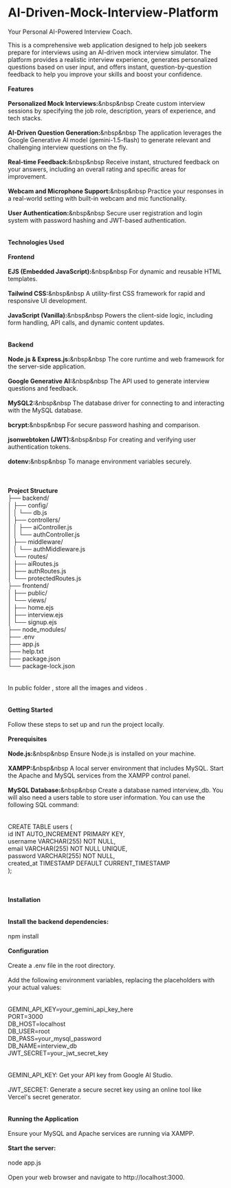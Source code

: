 # AI-Driven-Mock-Interview-Platform
Your Personal AI-Powered Interview Coach.


This is a comprehensive web application designed to help job seekers prepare for interviews using an AI-driven mock interview simulator. The platform provides a realistic interview experience, generates personalized questions based on user input, and offers instant, question-by-question feedback to help you improve your skills and boost your confidence.
<br>
<br>
**Features**
<br>
<br>
**Personalized Mock Interviews:**&nbsp&nbsp Create custom interview sessions by specifying the job role, description, years of experience, and tech stacks.
<br>
<br>
**AI-Driven Question Generation:**&nbsp&nbsp The application leverages the Google Generative AI model (gemini-1.5-flash) to generate relevant and challenging interview questions on the fly.
<br>
<br>
**Real-time Feedback:**&nbsp&nbsp Receive instant, structured feedback on your answers, including an overall rating and specific areas for improvement.
<br>
<br>
**Webcam and Microphone Support:**&nbsp&nbsp Practice your responses in a real-world setting with built-in webcam and mic functionality.
<br>
<br>
**User Authentication:**&nbsp&nbsp Secure user registration and login system with password hashing and JWT-based authentication.
<br>
<br>
<br>
**Technologies Used**
<br>
<br>
**Frontend**
<br>
<br>
**EJS (Embedded JavaScript):**&nbsp&nbsp For dynamic and reusable HTML templates.
<br>
<br>
**Tailwind CSS:**&nbsp&nbsp A utility-first CSS framework for rapid and responsive UI development.
<br>
<br>
**JavaScript (Vanilla):**&nbsp&nbsp Powers the client-side logic, including form handling, API calls, and dynamic content updates.
<br>
<br>
<br>
**Backend**
<br>
<br>
**Node.js & Express.js:**&nbsp&nbsp The core runtime and web framework for the server-side application.
<br>
<br>
**Google Generative AI:**&nbsp&nbsp The API used to generate interview questions and feedback.
<br>
<br>
**MySQL2:**&nbsp&nbsp The database driver for connecting to and interacting with the MySQL database.
<br>
<br>
**bcrypt:**&nbsp&nbsp For secure password hashing and comparison.
<br>
<br>
**jsonwebtoken (JWT):**&nbsp&nbsp For creating and verifying user authentication tokens.
<br>
<br>
**dotenv:**&nbsp&nbsp To manage environment variables securely.
<br>
<br>
<br>
<br>
**Project Structure**<br>
├── backend/<br>
│   ├── config/<br>
│   │   └── db.js<br>
│   ├── controllers/<br>
│   │   ├── aiController.js<br>
│   │   └── authController.js<br>
│   ├── middleware/<br>
│   │   └── authMiddleware.js<br>
│   └── routes/<br>
│       ├── aiRoutes.js<br>
│       ├── authRoutes.js<br>
│       └── protectedRoutes.js<br>
├── frontend/<br>
│   ├── public/<br>
│   └── views/<br>
│       ├── home.ejs<br>
│       ├── interview.ejs<br>
│       └── signup.ejs<br>
├── node_modules/<br>
├── .env<br>
├── app.js<br>
├── help.txt<br>
├── package.json<br>
└── package-lock.json<br>
<br>
<br>
In public folder , store all the images and videos . 
<br>
<br>
<br>
**Getting Started**
<br>
<br>
Follow these steps to set up and run the project locally.
<br>
<br>
**Prerequisites**
<br>
<br>
**Node.js:**&nbsp&nbsp Ensure Node.js is installed on your machine.
<br>
<br>
**XAMPP:**&nbsp&nbsp A local server environment that includes MySQL. Start the Apache and MySQL services from the XAMPP control panel.
<br>
<br>
**MySQL Database:**&nbsp&nbsp Create a database named interview_db. You will also need a users table to store user information. You can use the following SQL command:
<br>
<br>
<br>
CREATE TABLE users (<br>
  id INT AUTO_INCREMENT PRIMARY KEY,<br>
  username VARCHAR(255) NOT NULL,<br>
  email VARCHAR(255) NOT NULL UNIQUE,<br>
  password VARCHAR(255) NOT NULL,<br>
  created_at TIMESTAMP DEFAULT CURRENT_TIMESTAMP<br>
);<br>
<br>
<br>
<br>
**Installation**<br>
<br>
<br>
**Install the backend dependencies:**
<br>
<br>
npm install
<br>
<br>
**Configuration**
<br>
<br>
Create a .env file in the root directory.
<br>
<br>
Add the following environment variables, replacing the placeholders with your actual values:
<br>
<br>
<br>
GEMINI_API_KEY=your_gemini_api_key_here<br>
PORT=3000<br>
DB_HOST=localhost<br>
DB_USER=root<br>
DB_PASS=your_mysql_password<br>
DB_NAME=interview_db<br>
JWT_SECRET=your_jwt_secret_key<br>
<br>
<br>
GEMINI_API_KEY: Get your API key from Google AI Studio.
<br>
<br>
JWT_SECRET: Generate a secure secret key using an online tool like Vercel's secret generator.
<br>
<br>
<br>
**Running the Application**
<br>
<br>
Ensure your MySQL and Apache services are running via XAMPP.
<br>
<br>
**Start the server:**
<br>
<br>
node app.js
<br>
<br>
Open your web browser and navigate to http://localhost:3000.